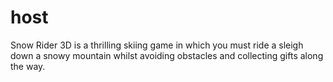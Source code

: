# host
Snow Rider 3D is a thrilling skiing game in which you must ride a sleigh down a snowy mountain whilst avoiding obstacles and collecting gifts along the way.
